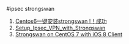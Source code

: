 #ipsec strongswan

1. [Centos6一键安装strongswan !！成功 ](http://quericy.me/blog/699)
1. [Setup_Ipsec_VPN_with_Strongswan](https://zh.opensuse.org/index.php?title=SDB:Setup_Ipsec_VPN_with_Strongswan&variant=zh#.E4.BB.80.E4.B9.88.E6.98.AF_IPsec.EF.BC.9F)
1. [Strongswan on CentOS 7 with iOS 8 Client](http://members.shaw.ca/bertan/)

